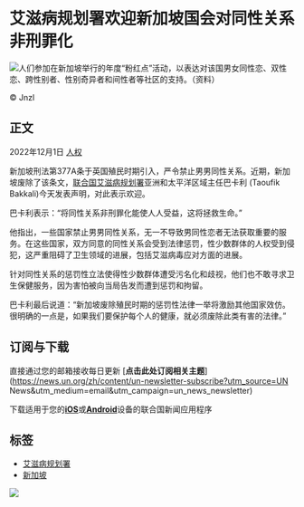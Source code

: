 # 艾滋病规划署欢迎新加坡国会对同性关系非刑罪化

![人们参加在新加坡举行的年度“粉红点”活动，以表达对该国男女同性恋、双性恋、跨性别者、性别奇异者和间性者等社区的支持。（资料）](https://global.unitednations.entermediadb.net/assets/mediadb/services/module/asset/downloads/preset/Libraries/Production%20Library/22-08-2022_Singapore_LGBT.jpg/image1170x530cropped.jpg)

© Jnzl

## 正文

2022年12月1日 [人权](/zh/news/topic/human-rights)

新加坡刑法第377A条于英国殖民时期引入，严令禁止男男同性关系。近期，新加坡废除了该条文，[联合国艾滋病规划署](https://www.unaids.org/en "(opens in a new window)")亚洲和太平洋区域主任巴卡利 (Taoufik Bakkali)今天发表声明，对此表示欢迎。

巴卡利表示：“将同性关系非刑罪化能使人人受益，这将拯救生命。”

他指出，一些国家禁止男男同性关系，无一不导致男同性恋者无法获取重要的服务。在这些国家，双方同意的同性关系会受到法律惩罚，性少数群体的人权受到侵犯，这严重阻碍了卫生领域的进展，包括艾滋病毒应对方面的进展。

针对同性关系的惩罚性立法使得性少数群体遭受污名化和歧视，他们也不敢寻求卫生保健服务，因为害怕被向当局告发而遭到惩罚和拘留。

巴卡利最后说道：“新加坡废除殖民时期的惩罚性法律一举将激励其他国家效仿。很明确的一点是，如果我们要保护每个人的健康，就必须废除此类有害的法律。”

## 订阅与下载

直接通过您的邮箱接收每日更新 [**点击此处订阅相关主题**](https://news.un.org/zh/content/un-newsletter-subscribe?utm_source=UN News&utm_medium=email&utm_campaign=un_news_newsletter)

下载适用于您的[**iOS**](https://itunes.apple.com/us/app/un-news-reader/id496893005?mt=8 "(opens in a new window)")或[**Android**](https://play.google.com/store/apps/details?id=org.un.mobile.news&hl=en "(opens in a new window)")设备的联合国新闻应用程序

## 标签

- [艾滋病规划署](/zh/tags/aizibingguihuashu)
- [新加坡](/zh/tags/xinjiapo)

![](https://mc.yandex.ru/watch/98581370)